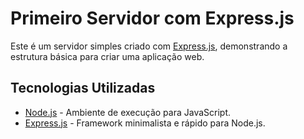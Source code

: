 # Primeiro Servidor com Express.js

Este é um servidor simples criado com [Express.js](https://expressjs.com/), demonstrando a estrutura básica para criar uma aplicação web.

## Tecnologias Utilizadas

- [Node.js](https://nodejs.org/) - Ambiente de execução para JavaScript.
- [Express.js](https://expressjs.com/) - Framework minimalista e rápido para Node.js.


